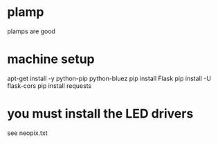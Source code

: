 plamp
=====

plamps are good


machine setup
===========

apt-get install -y python-pip python-bluez
pip install Flask
pip install -U flask-cors
pip install requests

you must install the LED drivers
===============
see neopix.txt
